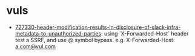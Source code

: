 # vuls

* [727330-header-modification-results-in-disclosure-of-slack-infra-metadata-to-unauthorized-parties](https://app.gitbook.com/@iohehe/s/vulcards/~/drafts/-MbkyiHGsd0pQ-L6TGtB/vuls/2021/6/09): using \`X-Forwarded-Host\` header test a SSRF, and use @ symbol bypass. e.g. X-Forwarded-Host: a.com@vul.com

